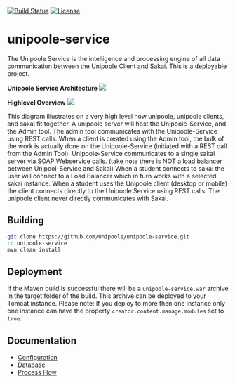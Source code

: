 [![Build Status](https://travis-ci.org/Unipoole/unipoole-service.svg?branch=master)](https://travis-ci.org/Unipoole/unipoole-service)
[![License](https://img.shields.io/badge/License-ECL%202.0-blue.svg)](https://opensource.org/licenses/ECL-2.0)
# unipoole-service
The Unipoole Service is the intelligence and processing engine of all data communication between the Unipoole Client and Sakai.
This is a deployable project.

**Unipoole Service Architecture**
<img src="http://unipoole.github.io/images/unipoole-service/service-architecture.jpg" style="max-width: 100%" />

**Highlevel Overview**
<img src="http://unipoole.github.io/images/unipoole-service/highlevel-overview.png" style="max-width: 100%" />

This diagram illustrates on a very high level how unipoole, unipoole clients, and sakai fit together.  A unipoole server will host the Unipoole-Service, and the Admin tool.
The admin tool communicates with the Unipoole-Service using REST calls. When a client is created using the Admin tool, the bulk of the work is actually done on the Unipoole-Service (initiated with a REST call from the Admin Tool).
Unipoole-Service communicates to a single sakai server via SOAP Webservice calls. (take note there is NOT a load balancer between Unipool-Service and Sakai)
When a student connects to sakai the user will connect to a Load Balancer which in turn works with a selected sakai instance.
When a student uses the Unipoole client (desktop or mobile) the client connects directly to the Unipoole Service using REST calls. The unipoole client never directly communicates with Sakai.

## Building
```bash
git clone https://github.com/Unipoole/unipoole-service.git
cd unipoole-service
mvn clean install
```

## Deployment
If the Maven build is successful there will be a `unipoole-service.war` archive in the target folder of the build. This archive can be deployed to your Tomcat instance.
Please note: If you deploy to more then one instance only one instance can have the property `creator.content.manage.modules` set to `true`.

## Documentation
* [Configuration](./docs/configuration.md)
* [Database](./docs/database.md)
* [Process Flow](./docs/process-flow.md)